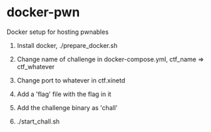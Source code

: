 # docker-pwn

Docker setup for hosting pwnables

1) Install docker, ./prepare_docker.sh

2) Change name of challenge in docker-compose.yml, ctf_name => ctf_whatever

3) Change port to whatever in ctf.xinetd

4) Add a 'flag' file with the flag in it

5) Add the challenge binary as 'chall'

6) ./start_chall.sh
